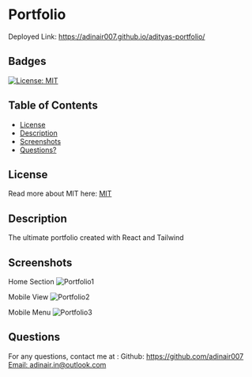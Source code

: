 # Portfolio 

Deployed Link: https://adinair007.github.io/adityas-portfolio/

## Badges
  [![License: MIT](https://img.shields.io/badge/License-MIT-yellow.svg)](https://opensource.org/licenses/MIT)

## Table of Contents
  * [License](#license)
  * [Description](#description)
  * [Screenshots](#screenshots)
  * [Questions?](#questions)

## License
  Read more about MIT here:
  [MIT](https://opensource.org/licenses/MIT)

## Description
  The ultimate portfolio created with React and Tailwind

  
## Screenshots

  Home Section
  ![Portfolio1](https://user-images.githubusercontent.com/112667543/220816405-75eb340f-419a-4b73-8dff-b3abac94bf9f.png)

  
  Mobile View
  ![Portfolio2](https://user-images.githubusercontent.com/112667543/220816466-d937a729-bb6d-4d9d-a140-53be41aaa378.png)

  
  Mobile Menu
  ![Portfolio3](https://user-images.githubusercontent.com/112667543/220816622-536640cb-c939-49d2-8b98-7440cae42774.png)


## Questions
  For any questions, contact me at :
    Github: https://github.com/adinair007
    [Email: adinair.in@outlook.com](mailto:adinair.in@outlook.com)
